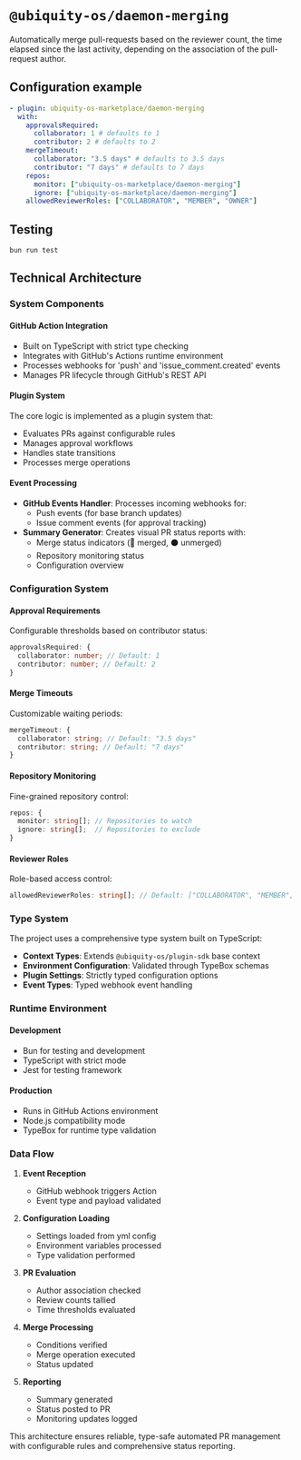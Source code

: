 # `@ubiquity-os/daemon-merging`

Automatically merge pull-requests based on the reviewer count, the time elapsed since the last activity, depending
on the association of the pull-request author.

## Configuration example

```yml
- plugin: ubiquity-os-marketplace/daemon-merging
  with:
    approvalsRequired:
      collaborator: 1 # defaults to 1
      contributor: 2 # defaults to 2
    mergeTimeout:
      collaborator: "3.5 days" # defaults to 3.5 days
      contributor: "7 days" # defaults to 7 days
    repos:
      monitor: ["ubiquity-os-marketplace/daemon-merging"]
      ignore: ["ubiquity-os-marketplace/daemon-merging"]
    allowedReviewerRoles: ["COLLABORATOR", "MEMBER", "OWNER"]
```

## Testing

```shell
bun run test
```

## Technical Architecture

### System Components

#### GitHub Action Integration

- Built on TypeScript with strict type checking
- Integrates with GitHub's Actions runtime environment
- Processes webhooks for 'push' and 'issue_comment.created' events
- Manages PR lifecycle through GitHub's REST API

#### Plugin System

The core logic is implemented as a plugin system that:

- Evaluates PRs against configurable rules
- Manages approval workflows
- Handles state transitions
- Processes merge operations

#### Event Processing

- **GitHub Events Handler**: Processes incoming webhooks for:
  - Push events (for base branch updates)
  - Issue comment events (for approval tracking)
- **Summary Generator**: Creates visual PR status reports with:
  - Merge status indicators (🔵 merged, ⚫️ unmerged)
  - Repository monitoring status
  - Configuration overview

### Configuration System

#### Approval Requirements

Configurable thresholds based on contributor status:

```typescript
approvalsRequired: {
  collaborator: number; // Default: 1
  contributor: number; // Default: 2
}
```

#### Merge Timeouts

Customizable waiting periods:

```typescript
mergeTimeout: {
  collaborator: string; // Default: "3.5 days"
  contributor: string; // Default: "7 days"
}
```

#### Repository Monitoring

Fine-grained repository control:

```typescript
repos: {
  monitor: string[]; // Repositories to watch
  ignore: string[];  // Repositories to exclude
}
```

#### Reviewer Roles

Role-based access control:

```typescript
allowedReviewerRoles: string[]; // Default: ["COLLABORATOR", "MEMBER", "OWNER"]
```

### Type System

The project uses a comprehensive type system built on TypeScript:

- **Context Types**: Extends `@ubiquity-os/plugin-sdk` base context
- **Environment Configuration**: Validated through TypeBox schemas
- **Plugin Settings**: Strictly typed configuration options
- **Event Types**: Typed webhook event handling

### Runtime Environment

#### Development

- Bun for testing and development
- TypeScript with strict mode
- Jest for testing framework

#### Production

- Runs in GitHub Actions environment
- Node.js compatibility mode
- TypeBox for runtime type validation

### Data Flow

1. **Event Reception**

   - GitHub webhook triggers Action
   - Event type and payload validated

2. **Configuration Loading**

   - Settings loaded from yml config
   - Environment variables processed
   - Type validation performed

3. **PR Evaluation**

   - Author association checked
   - Review counts tallied
   - Time thresholds evaluated

4. **Merge Processing**

   - Conditions verified
   - Merge operation executed
   - Status updated

5. **Reporting**
   - Summary generated
   - Status posted to PR
   - Monitoring updates logged

This architecture ensures reliable, type-safe automated PR management with configurable rules and comprehensive status reporting.
